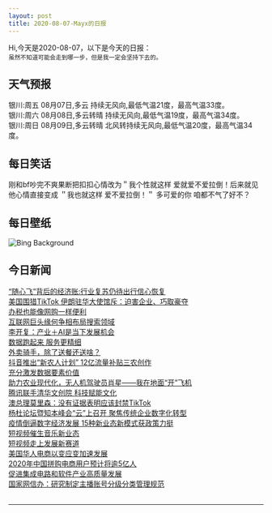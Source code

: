 ```yaml
---
layout: post
title: 2020-08-07-Mayx的日报
---
```


Hi,今天是2020-08-07，以下是今天的日报：<br><small>
虽然不知道可能会走到哪一步，但是我一定会坚持下去的。</small><!--more-->
## 天气预报
银川:周五 08月07日,多云 持续无风向,最低气温21度，最高气温33度。<br>银川:周六 08月08日,多云转晴 持续无风向,最低气温19度，最高气温34度。<br>银川:周日 08月09日,多云转晴 北风转持续无风向,最低气温20度，最高气温34度。
## 每日笑话
刚和bf吵完不爽果断把扣扣心情改为＂我个性就这样 爱就爱不爱拉倒！后来就见他心情直接变成 ＂我也就这样 爱不爱拉倒！＂ 多可爱的你 咱都不气了好不？
## 每日壁纸
![Bing Background](https://cn.bing.com/th?id=OHR.Rettungsstation_EN-US6913294738_1920x1080.jpg&rf=LaDigue_1920x1080.jpg&pid=hp "Former lifeguard station on the island of Rügen, Mecklenburg-Western Pomerania, Germany (© DR pics/Shutterstock)")
## 今日新闻

[“随心飞”背后的经济账:行业复苏仍待出行信心恢复](http://it.people.com.cn/n1/2020/0806/c1009-31812846.html)   
[美国围猎TikTok 伊朗驻华大使馆斥：迫害企业、巧取豪夺](http://it.people.com.cn/n1/2020/0806/c1009-31812850.html)   
[办税也能像网购一样便利](http://it.people.com.cn/n1/2020/0806/c1009-31812363.html)   
[互联网巨头缘何争相布局搜索领域](http://it.people.com.cn/n1/2020/0806/c1009-31812766.html)   
[李开复：产业＋AI是当下发展机会](http://it.people.com.cn/n1/2020/0806/c1009-31812244.html)   
[数据跑起来 服务更精细](http://it.people.com.cn/n1/2020/0806/c1009-31812350.html)   
[外卖骑手，除了送餐还送啥？](http://it.people.com.cn/n1/2020/0806/c1009-31812798.html)   
[抖音推出“新农人计划” 12亿流量补贴三农创作](http://it.people.com.cn/n1/2020/0806/c1009-31812806.html)   
[充分激发数据要素价值](http://it.people.com.cn/n1/2020/0806/c1009-31812774.html)   
[助力农业现代化，无人机驾驶员肖星——我在地面“开”飞机](http://it.people.com.cn/n1/2020/0806/c1009-31812786.html)   
[腾讯联手清华文创院 科技赋能文化](http://it.people.com.cn/n1/2020/0806/c1009-31812792.html)   
[澳总理莫里森：没有证据表明应该封禁TikTok](http://it.people.com.cn/n1/2020/0806/c1009-31812809.html)   
[杨杜论坛暨知本峰会“云”上召开 聚焦传统企业数字化转型](http://it.people.com.cn/n1/2020/0806/c1009-31812841.html)   
[疫情倒逼数字经济发展 15种新业态新模式获政策力挺](http://it.people.com.cn/n1/2020/0806/c1009-31812235.html)   
[短视频催生音乐新业态](http://it.people.com.cn/n1/2020/0805/c1009-31811194.html)   
[短视频走上发展新赛道](http://it.people.com.cn/n1/2020/0805/c1009-31811191.html)   
[美国华人电商以变应变加速发展](http://it.people.com.cn/n1/2020/0805/c1009-31811189.html)   
[2020年中国拼购电商用户预计将逾5亿人](http://it.people.com.cn/n1/2020/0805/c1009-31811190.html)   
[促进集成电路和软件产业高质量发展](http://it.people.com.cn/n1/2020/0805/c1009-31811183.html)   
[国家网信办：研究制定主播账号分级分类管理规范](http://it.people.com.cn/n1/2020/0805/c1009-31810801.html)   
<br />

***

<small></small>
